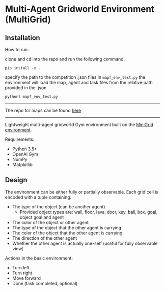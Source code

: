 # Multi-Agent Gridworld Environment (MultiGrid)

## Installation
How to run:

clone and cd into the repo and run the following command:
```
pip install -e .
```

specify the path to the competition .json files in `mapf_env_test.py`
the environment will load the map, agent and task files from the relative path provided in the .json

```
python3 mapf_env_test.py
```
----------------------------

The repo for maps can be found [here](https://github.com/MAPF-Competition/Start-Kit/tree/main)

----------------------------

Lightweight multi-agent gridworld Gym environment built on the [MiniGrid environment](https://github.com/maximecb/gym-minigrid). 

Requirements:
- Python 3.5+
- OpenAI Gym
- NumPy
- Matplotlib

## Design

The environment can be either fully or partially observable. Each grid cell is encoded with a tuple containing:
- The type of the object (can be another agent)
  - Provided object types are: wall, floor, lava, door, key, ball, box, goal, object goal and agent
- The color of the object or other agent
- The type of the object that the other agent is carrying
- The color of the object that the other agent is carrying
- The direction of the other agent 
- Whether the other agent is actually one-self (useful for fully observable view)

Actions in the basic environment:
- Turn left
- Turn right
- Move forward
- Done (task completed, optional)

